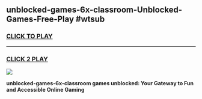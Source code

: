 
## unblocked-games-6x-classroom-Unblocked-Games-Free-Play #wtsub
<h3>
<a href="https://us.freeplayer.one?title=unblocked-games-6x-classroom&ref=9M">CLICK TO PLAY</a></h3>
<hr>

<h3>
<a href="https://us.freeplayer.one?title=unblocked-games-6x-classroom&ref=9M">CLICK 2 PLAY</a>
  
</h3>

<a href="https://us.freeplayer.one?title=unblocked-games-6x-classroom&ref=9M"><img src="https://clearcache.store/games.png"></a>


**unblocked-games-6x-classroom games unblocked: Your Gateway to Fun and Accessible Online Gaming**
